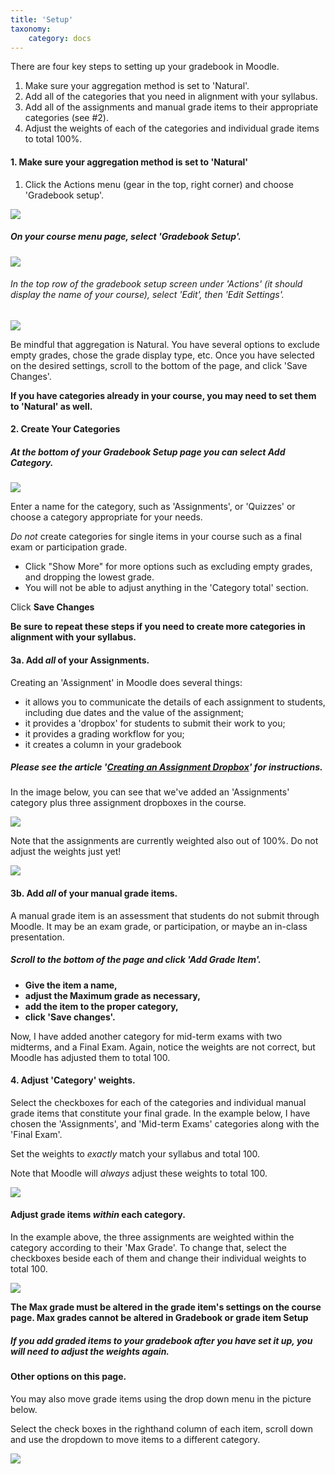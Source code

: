```yaml
---
title: 'Setup'
taxonomy:
    category: docs
---
```


There are four key steps to setting up your gradebook in Moodle.

1. Make sure your aggregation method is set to 'Natural'.
2. Add all of the categories that you need in alignment with your syllabus.
3. Add all of the assignments and manual grade items to their appropriate categories \(see \#2\).
4. Adjust the weights of each of the categories and individual grade items to total 100%.

#### 1. Make sure your aggregation method is set to 'Natural'

1. Click the Actions menu (gear in the top, right corner) and choose 'Gradebook setup'.

![](gradebook-setup-1.png)

##### On your course menu page, select 'Gradebook Setup'.

![](gradebook-setup-3.png)

###### In the top row of the gradebook setup screen under 'Actions' \(it should display the name of your course\), select 'Edit', then 'Edit Settings'.

![](gradebook-setup-4.png)

Be mindful that aggregation is Natural. You have several options to exclude empty grades, chose the grade display type, etc. Once you have selected on the desired settings, scroll to the bottom of the page, and click 'Save Changes'.

**If you have categories already in your course, you may need to set them to 'Natural' as well.**

#### 2.  Create Your Categories

##### At the bottom of your Gradebook Setup page you can select **Add Category**.

![](gradebook-setup-5.png)

Enter a name for the category, such as 'Assignments', or 'Quizzes' or choose a category appropriate for your needs.

_Do not_ create categories for single items in your course such as a final exam or participation grade.

* Click "Show More" for more options such as excluding empty grades, and dropping the lowest grade.
* You will not be able to adjust anything in the 'Category total' section.

Click **Save Changes**

**Be sure to repeat these steps if you need to create more categories in alignment with your syllabus.**

#### 3a. Add _all_ of your Assignments.

Creating an 'Assignment' in Moodle does several things:

* it allows you to communicate the details of each assignment to students, including due dates and the value of the assignment;
* it provides a 'dropbox' for students to submit their work to you;
* it provides a grading workflow for you;
* it creates a column in your gradebook

##### Please see the article '[Creating an Assignment Dropbox](http://create.twu.ca/help/moodle/faculty/activity-or-resource/creating-an-assignment-dropbox)' for instructions.

In the image below, you can see that we've added an 'Assignments' category plus three assignment dropboxes in the course.

![](gradebook-setup-8.png)

Note that the assignments are currently weighted also out of 100%. Do not adjust the weights just yet!

![](gradebook-setup-9.png)

#### 3b. Add _all_ of your manual grade items.

A manual grade item is an assessment that students do not submit through Moodle. It may be an exam grade, or participation, or maybe an in-class presentation.

##### Scroll to the bottom of the page and click 'Add Grade Item'.

* **Give the item a name,**
* **adjust the Maximum grade as necessary,**
* **add the item to the proper category,**
* **click 'Save changes'.**

Now, I have added another category for mid-term exams with two midterms, and a Final Exam. Again, notice the weights are not correct, but Moodle has adjusted them to total 100.

#### 4. Adjust 'Category' weights.

Select the checkboxes for each of the categories and individual manual grade items that constitute your final grade. In the example below, I have chosen the 'Assignments', and 'Mid-term Exams' categories along with the 'Final Exam'.

Set the weights to _exactly_ match your syllabus and total 100.

Note that Moodle will _always_ adjust these weights to total 100.

![](screen-shot-2018-01-17-at-11.44.01-am.png)

#### Adjust grade items _within_ each category.

In the example above, the three assignments are weighted within the category according to their 'Max Grade'. To change that, select the checkboxes beside each of them and change their individual weights to total 100.

![](screen-shot-2018-01-17-at-11.51.47-am.png)

**The Max grade must be altered in the grade item's settings on the course page. Max grades cannot be altered in Gradebook or grade item Setup**

##### If you add graded items to your gradebook after you have set it up, you will need to adjust the weights again.

#### Other options on this page.

You may also move grade items using the drop down menu in the picture below.

Select the check boxes in the righthand column of each item, scroll down and use the dropdown to move items to a different category.

![](other-options-of-this-page.png)

